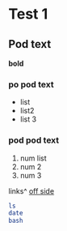 # Test 1
## Pod text
**bold**
### po pod text
* list
* list2
* list 3
### pod pod text
1. num list
1. num 2
1. num 3

links^
[off side](readme.md)

```bash
ls
date
bash
```


